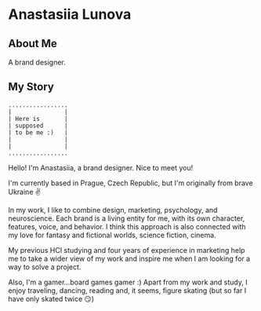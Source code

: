 # Anastasiia Lunova

## About Me

A brand designer.

## My Story
```
.................
|               |
| Here is       |
| supposed      |
| to be me :)   |
|               |
|               |
.................
```

Hello! I'm Anastasiia, a brand designer. Nice to meet you!

I'm currently based in Prague, Czech Republic, but I'm originally from brave Ukraine ✌

In my work, I like to combine design, marketing, psychology, and neuroscience. Each brand is a living entity for me, with its own character, features, voice, and behavior.
I think this approach is also connected with my love for fantasy and fictional worlds, science fiction, cinema.

My previous HCI studying and four years of experience in marketing help me to take a wider view of my work and inspire me when I am looking for a way to solve a project.

Also, I'm a gamer...board games gamer :) Apart from my work and study, I enjoy traveling, dancing, reading and, it seems, figure skating (but so far I have only skated twice 😏)
